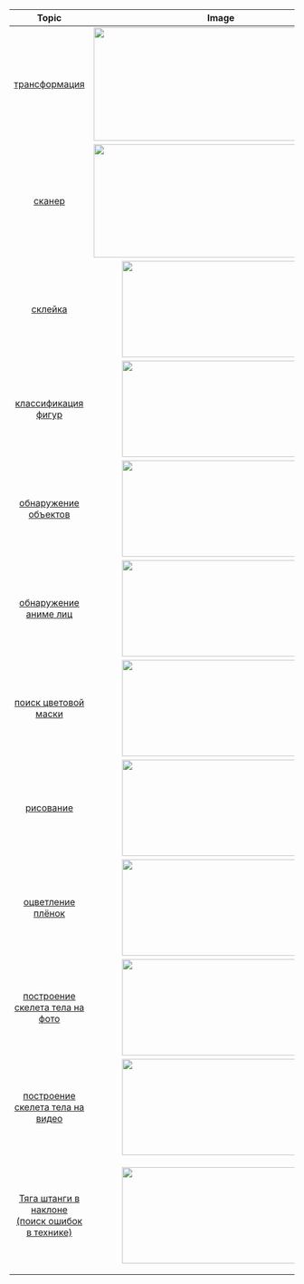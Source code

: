 |Topic|Image|Description|
|:----:|:----:|:----:|
|[трансформация](perspective_trans.py)|<img src = "https://user-images.githubusercontent.com/54672403/79069689-dd8ce500-7cd8-11ea-81a6-9bbf4ef4fe6b.jpg" width="450" height="200" />|  растягивает  картинку из точек ```1,2``` в углы |
|[сканер](scanner.py)|<img src = "https://user-images.githubusercontent.com/54672403/83282895-f39c2980-a1e2-11ea-83c2-d3393ec33964.png" width="450" height="200" />| сканирует стол и трансформирует документ|
|[склейка](matrixImg.py)|<img src = "https://user-images.githubusercontent.com/54672403/79075101-54d27100-7cf9-11ea-8f51-32a53863a4b1.png" width="350" height="170" />|выводит изображение, состоящее из склеенных фоток, одного размера|
|[классификация фигур](detectShape.py)|<img src = "https://user-images.githubusercontent.com/54672403/79110254-b38ffd00-7d82-11ea-8a58-cee7c927e7ce.png" width="350" height="170" />|различает фигуры<br> квадрат, триугольник, круг, прямоугольник</br>|
|[обнаружение объектов](detectObj.py)|<img src = "https://user-images.githubusercontent.com/54672403/79113650-08834180-7d8a-11ea-9f6c-b8e8168bffb1.png" width="350" height="170" />|находит лица, номера авто, глаза|
|[обнаружение аниме лиц](detectAnimeFaces.py)|<img src = "https://user-images.githubusercontent.com/54672403/83054377-008e1100-a05b-11ea-8351-5b35c49bc2eb.jpg" width="350" height="170" />|детектор лиц для аниме/манги|
|[поиск цветовой маски](colorMask.py)|<img src = "https://user-images.githubusercontent.com/54672403/79115980-f3111600-7d8f-11ea-9876-e630768a6beb.png" width="350" height="170" />| помогает подобрать числа для маски|
|[рисование](livePainter.py)|<img src = "https://user-images.githubusercontent.com/54672403/79121248-869d1380-7d9d-11ea-9a73-973c5c71bc79.gif" width="350" height="170" />| обнаружение цвета и использование цветного маркера для рисования виртуально |
|[оцветление плёнок](problematic_photos.ipynb)|<img src = "https://user-images.githubusercontent.com/54672403/83281332-98693780-a1e0-11ea-8cff-0102f69547fa.jpg" width="350" height="170" />| удаление чёрных рамок и работа с цветовыми каналами|
|[построение скелета тела на фото](detectPose_img.py)|<img src = "https://user-images.githubusercontent.com/54672403/84656285-1c2e5e00-af1b-11ea-8023-24919f460a50.png" width="350" height="170" />|детектор ключевых точек человеческих конечностей на фото|
|[построение скелета тела на видео](detectPose_video.py)|<img src = "https://user-images.githubusercontent.com/54672403/84661911-b4304580-af23-11ea-8885-e940537892a9.gif" width="350" height="170" />|детектор ключевых точек человеческих конечностей на видео|
|[Тяга штанги в наклоне <br> (поиск ошибок в технике)](detectPose_Notebook.ipynb)|<img src = "https://user-images.githubusercontent.com/54672403/84664002-931d2400-af26-11ea-982e-854a75b9f0c7.gif" width="350" height="170" />|Находит угол, образованный в основании и верхней части позвоночника <br> - большой угол наклона несет в себе риск получения травмы|

